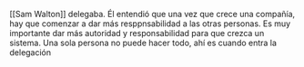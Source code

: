 [[Sam Walton]] delegaba. Él entendió que una vez que crece una compañía, hay que comenzar a dar más resppnsabilidad a las otras personas. Es muy importante dar más autoridad y responsabilidad para que crezca un sistema. Una sola persona no puede hacer todo, ahí es cuando entra la delegación
